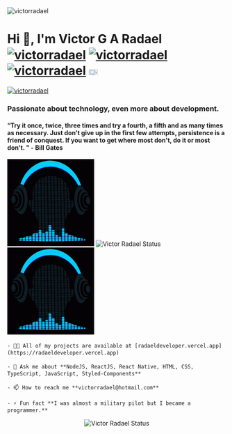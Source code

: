 <img src="https://komarev.com/ghpvc/?username=victorradael" alt="victorradael" />
<h1 align="left">Hi 👋, I'm Victor G A Radael <a href="https://linkedin.com/in/victorradael" target="blank"><img align="center" src="https://cdn-icons-png.flaticon.com/512/143/143627.png" alt="victorradael" height="20" width="20" /></a>
<a href="https://instagram.com/victorradael" target="blank"><img align="center" src="https://cdn-icons-png.flaticon.com/512/2111/2111463.png" alt="victorradael" height="20" width="20" /></a>
<a href="https://twitter.com/victorradael" target="blank"><img align="center" src="https://cdn-icons-png.flaticon.com/512/1409/1409937.png" alt="victorradael" height="20" width="20" /></a>
<a href="https://www.facebook.com/victorradaelx" target="blank"><img align="center" src="https://cdn-icons-png.flaticon.com/512/174/174848.png" height="20" width="20" /></a> </h1>

<p align="right">

<a href="https://www.codewars.com/users/victorradael" target="blank"><img align="center" src="https://www.codewars.com/users/victorradael/badges/micro" alt="victorradael"  /></a>

</p>

<h3 align="left">Passionate about technology, even more about development.</h3>

<h4 align="left">“Try it once, twice, three times and try a fourth, a fifth and as many times as necessary. Just don't give up in the first few attempts, persistence is a friend of conquest. If you want to get where most don't, do it or most don't. " - Bill Gates</h4>

<div>
  <img src="./assets/waves.gif" style="width:200px;height:200px;" alt="Victor Radael Sound"/>
  <img src="https://github-readme-stats.vercel.app/api/top-langs/?username=victorradael&layout=compact&theme=tokyonight" alt="Victor Radael Status"/>
  <img src="./assets/waves.gif" style="width:200px;height:200px;" alt="Victor Radael Sound"/>
</div>

    - 👨‍💻 All of my projects are available at [radaeldeveloper.vercel.app](https://radaeldeveloper.vercel.app)

    - 💬 Ask me about **NodeJS, ReactJS, React Native, HTML, CSS, TypeScript, JavaScript, Styled-Components**

    - 📫 How to reach me **victorradael@hotmail.com**

    - ⚡ Fun fact **I was almost a military pilot but I became a programmer.**

<p align="center"> 
  <img src="https://github-readme-stats.vercel.app/api?username=victorradael&include_all_commits=true&show_icons=true&count_private=true&theme=tokyonight" alt="Victor Radael Status"/>
</p>
